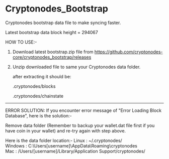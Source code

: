 # Cryptonodes_Bootstrap
Cryptonodes bootstrap data file to make syncing faster.

Latest bootstrap data block height = 294067

HOW TO USE:-

1) Download latest bootstrap.zip file from https://github.com/cryptonodes-core/cryptonodes_bootstrap/releases

2) Unzip downloaded file to same your Cryptonodes data folder.

   after extracting it should be: <p>
	.cryptonodes/blocks <p>
	.cryptonodes/chainstate <p>
   
-----------------------------------------------------------------   
   
ERROR SOLUTION: If you encounter error message of "Error Loading Block Database", here is the solution:-

   Remove data folder (Remember to backup your wallet.dat file first if you have coin in your wallet) and re-try again with step above.
   
   Here is the data folder location:-
      Linux : ~/.cryptonodes/ <br>
      Windows : C:\Users\[username]\AppData\Roaming\cryptonodes\
      Mac : /Users/[username]/Library/Application Support/cryptonodes/
      
      
